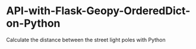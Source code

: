 # API-with-Flask-Geopy-OrderedDict-on-Python
Calculate the distance between the street light poles with Python
